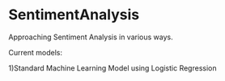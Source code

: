 # SentimentAnalysis
Approaching Sentiment Analysis in various ways.

Current models:

1)Standard Machine Learning Model using Logistic Regression
